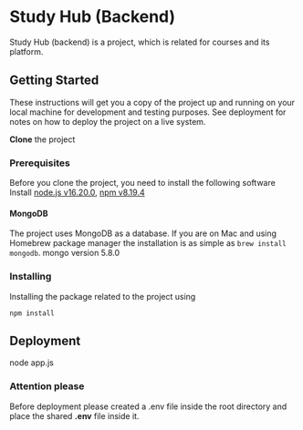 # Study Hub (Backend)

Study Hub (backend) is a project, which is related for courses and its platform. 

## Getting Started

These instructions will get you a copy of the project up and running on your local machine for development and testing purposes. See deployment for notes on how to deploy the project on a live system.

**Clone** the project 


### Prerequisites

Before you clone the project, you need to install the following software
Install [node.js v16.20.0](https://nodejs.org/en/), [npm v8.19.4](https://www.npmjs.com/)

#### MongoDB
The project uses MongoDB as a database. If you are on Mac and using Homebrew package manager the installation is as simple as `brew install mongodb`.
mongo version 5.8.0

### Installing

Installing the package related to the project using

```
npm install
```

## Deployment

node app.js

### Attention please

Before deployment please created a .env file inside the root directory and place the shared **.env** file inside it.
